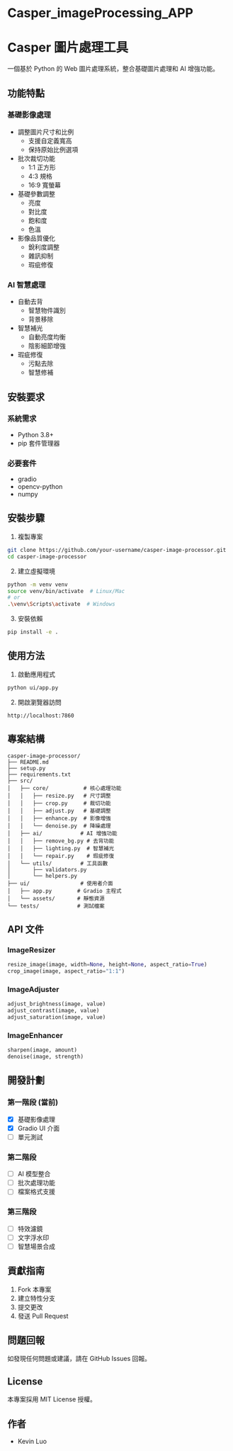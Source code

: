 # Casper_imageProcessing_APP

# Casper 圖片處理工具

一個基於 Python 的 Web 圖片處理系統，整合基礎圖片處理和 AI 增強功能。

## 功能特點

### 基礎影像處理
- 調整圖片尺寸和比例
  - 支援自定義寬高
  - 保持原始比例選項
- 批次裁切功能
  - 1:1 正方形
  - 4:3 規格
  - 16:9 寬螢幕
- 基礎參數調整
  - 亮度
  - 對比度
  - 飽和度
  - 色溫
- 影像品質優化
  - 銳利度調整
  - 雜訊抑制
  - 瑕疵修復

### AI 智慧處理
- 自動去背
  - 智慧物件識別
  - 背景移除
- 智慧補光
  - 自動亮度均衡
  - 陰影細節增強
- 瑕疵修復
  - 污點去除
  - 智慧修補

## 安裝要求

### 系統需求
- Python 3.8+
- pip 套件管理器

### 必要套件
- gradio
- opencv-python
- numpy

## 安裝步驟

1. 複製專案
```bash
git clone https://github.com/your-username/casper-image-processor.git
cd casper-image-processor
```

2. 建立虛擬環境
```bash
python -m venv venv
source venv/bin/activate  # Linux/Mac
# or
.\venv\Scripts\activate  # Windows
```

3. 安裝依賴
```bash
pip install -e .
```

## 使用方法

1. 啟動應用程式
```bash
python ui/app.py
```

2. 開啟瀏覽器訪問
```
http://localhost:7860
```

## 專案結構

```
casper-image-processor/
├── README.md
├── setup.py
├── requirements.txt
├── src/
│   ├── core/           # 核心處理功能
│   │   ├── resize.py   # 尺寸調整
│   │   ├── crop.py     # 裁切功能
│   │   ├── adjust.py   # 基礎調整
│   │   ├── enhance.py  # 影像增強
│   │   └── denoise.py  # 降噪處理
│   ├── ai/            # AI 增強功能
│   │   ├── remove_bg.py # 去背功能
│   │   ├── lighting.py  # 智慧補光
│   │   └── repair.py    # 瑕疵修復
│   └── utils/         # 工具函數
│       ├── validators.py
│       └── helpers.py
├── ui/                # 使用者介面
│   ├── app.py        # Gradio 主程式
│   └── assets/       # 靜態資源
└── tests/            # 測試檔案
```

## API 文件

### ImageResizer
```python
resize_image(image, width=None, height=None, aspect_ratio=True)
crop_image(image, aspect_ratio="1:1")
```

### ImageAdjuster
```python
adjust_brightness(image, value)
adjust_contrast(image, value)
adjust_saturation(image, value)
```

### ImageEnhancer
```python
sharpen(image, amount)
denoise(image, strength)
```

## 開發計劃

### 第一階段 (當前)
- [x] 基礎影像處理
- [x] Gradio UI 介面
- [ ] 單元測試

### 第二階段
- [ ] AI 模型整合
- [ ] 批次處理功能
- [ ] 檔案格式支援

### 第三階段
- [ ] 特效濾鏡
- [ ] 文字浮水印
- [ ] 智慧場景合成

## 貢獻指南

1. Fork 本專案
2. 建立特性分支
3. 提交更改
4. 發送 Pull Request

## 問題回報

如發現任何問題或建議，請在 GitHub Issues 回報。

## License

本專案採用 MIT License 授權。

## 作者

- Kevin Luo
